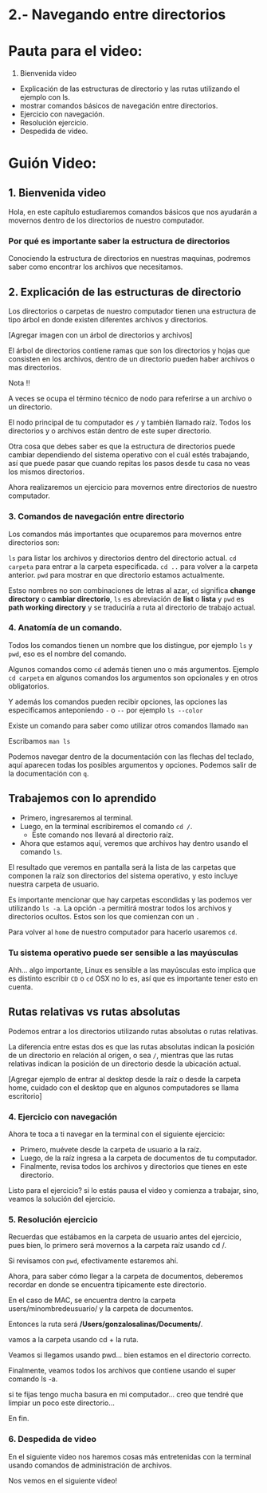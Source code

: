 # 2.- Navegando entre directorios

# Pauta para el video:

1. Bienvenida video
- Explicación de las estructuras de directorio y las rutas utilizando el ejemplo con ls.
- mostrar comandos básicos de navegación entre directorios.
- Ejercicio con navegación.
- Resolución ejercicio.  
- Despedida de video.

# Guión Video:

## 1. Bienvenida video

Hola, en este capítulo estudiaremos comandos básicos que nos ayudarán a movernos dentro de los directorios de nuestro computador. 

### Por qué es importante saber la estructura de directorios

Conociendo la estructura de directorios en nuestras maquinas, podremos saber como encontrar los archivos que necesitamos.

## 2. Explicación de las estructuras de directorio

Los directorios o carpetas de nuestro computador tienen una estructura de tipo árbol en donde existen diferentes archivos y directorios.

[Agregar imagen con un árbol de directorios y archivos]

El árbol de directorios contiene ramas que son los directorios y hojas que consisten en los archivos, dentro de un directorio pueden haber archivos o mas directorios.

Nota !!

A veces se ocupa el término técnico de nodo para referirse a un archivo o un directorio.

El nodo principal de tu computador es `/` y también llamado raíz. Todos los directorios y o archivos están dentro de este super directorio.

Otra cosa que debes saber es que la estructura de directorios puede cambiar dependiendo del sistema operativo con el cuál estés trabajando, así que puede pasar que cuando repitas los pasos desde tu casa no veas los mismos directorios.

Ahora realizaremos un ejercicio para movernos entre directorios de nuestro computador.

### 3. Comandos de navegación entre directorio

Los comandos más importantes que ocuparemos para movernos entre directorios son:

`ls` para listar los archivos y directorios dentro del directorio actual.
`cd carpeta` para entrar a la carpeta especificada.
`cd ..` para volver a la carpeta anterior.
`pwd` para mostrar en que directorio estamos actualmente.

Estso nombres no son combinaciones de letras al azar, `cd` significa **change directory** o **cambiar directorio**, `ls` es abreviación de **list** o **lista** y `pwd` es **path working directory** y se traduciría a ruta al directorio de trabajo actual.  

### 4. Anatomía de un comando.

Todos los comandos tienen un nombre que los distingue, por ejemplo `ls` y `pwd`, eso es el nombre del comando. 

Algunos comandos como `cd` además tienen uno o más argumentos. Ejemplo `cd carpeta` en algunos comandos los argumentos son opcionales y en otros obligatorios.

Y además los comandos pueden recibir opciones, las opciones las especificamos anteponiendo `-` o `--` por ejemplo `ls --color`

Existe un comando para saber como utilizar otros comandos llamado `man`

Escribamos `man ls`

Podemos navegar dentro de la documentación con las flechas del teclado, aquí aparecen todas los posibles argumentos y opciones. Podemos salir de la documentación con `q`.

## Trabajemos con lo aprendido

- Primero, ingresaremos al terminal.
- Luego, en la terminal escribiremos el comando `cd /`.
	-  Este comando nos llevará al directorio raíz.
- Ahora que estamos aquí, veremos que archivos hay dentro usando el comando `ls`.

El resultado que veremos en pantalla será la  lista de las carpetas que componen la raíz son directorios del sistema operativo, y esto incluye nuestra carpeta de usuario.

Es importante mencionar que hay carpetas escondidas y las podemos ver utilizando `ls -a`.
La opción `-a` permitirá mostrar todos los archivos y directorios ocultos. Estos son los que comienzan con un `.`

Para volver al `home` de nuestro computador para hacerlo usaremos `cd`.

### Tu sistema operativo puede ser sensible a las mayúsculas 

Ahh... algo importante, Linux es sensible a las mayúsculas esto implica que es distinto escribir `CD` o `cd`  OSX no lo es, así que es importante tener esto en cuenta.

## Rutas relativas vs rutas absolutas

Podemos entrar a los directorios utilizando rutas absolutas o rutas relativas.

La diferencia entre estas dos es que las rutas absolutas indican la posición de un directorio en relación al origen, o sea `/`, mientras que las rutas relativas indican la posición de un directorio desde la ubicación actual.

[Agregar ejemplo de entrar al desktop desde la raíz o desde la carpeta home, cuidado con el desktop que en algunos computadores se llama escritorio]

### 4. Ejercicio con navegación

Ahora te toca a ti navegar en la terminal con el siguiente ejercicio:

- Primero, muévete desde la carpeta de usuario a la raíz.
- Luego, de la raíz ingresa a la carpeta de documentos de tu computador.
- Finalmente, revisa todos los archivos y directorios que tienes en este directorio.

Listo para el ejercicio? si lo estás pausa el video y comienza a trabajar, sino, veamos la solución del ejercicio.

### 5. Resolución ejercicio

Recuerdas que estábamos en la carpeta de usuario antes del ejercicio, pues bien, lo primero será movernos a la carpeta raíz usando cd /.

Si revisamos con `pwd`, efectivamente estaremos ahí.

Ahora, para saber cómo llegar a la carpeta de documentos, deberemos recordar en donde se encuentra típicamente este directorio.

En el caso de MAC, se encuentra dentro la carpeta users/minombredeusuario/ y la carpeta de documentos.

Entonces la ruta será **/Users/gonzalosalinas/Documents/**.

vamos a la carpeta usando cd + la ruta.

Veamos si llegamos usando pwd... bien estamos en el directorio correcto.

Finalmente, veamos todos los archivos que contiene usando el super comando ls -a.

si te fijas tengo mucha basura en mi computador... creo que tendré que limpiar un poco este directorio...

En fin.

### 6. Despedida de video

En el siguiente video nos haremos cosas más entretenidas con la terminal usando comandos de administración de archivos.

Nos vemos en el siguiente video!
